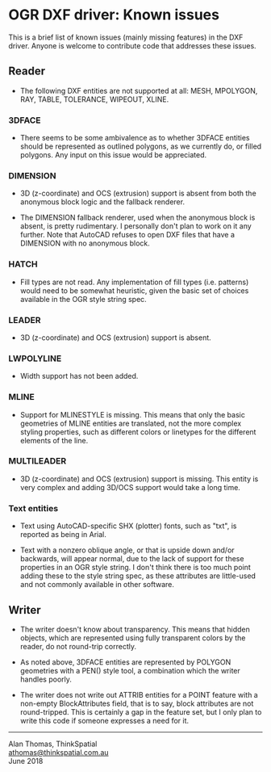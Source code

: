 OGR DXF driver: Known issues
============================

This is a brief list of known issues (mainly missing features) in the DXF
driver. Anyone is welcome to contribute code that addresses these issues.

## Reader

* The following DXF entities are not supported at all: MESH, MPOLYGON, RAY,
TABLE, TOLERANCE, WIPEOUT, XLINE.

### 3DFACE

* There seems to be some ambivalence as to whether 3DFACE entities should be
represented as outlined polygons, as we currently do, or filled polygons. Any
input on this issue would be appreciated.

### DIMENSION

* 3D (z-coordinate) and OCS (extrusion) support is absent from both the
anonymous block logic and the fallback renderer.

* The DIMENSION fallback renderer, used when the anonymous block is absent, is
pretty rudimentary. I personally don't plan to work on it any further. Note
that AutoCAD refuses to open DXF files that have a DIMENSION with no anonymous
block.

### HATCH

* Fill types are not read. Any implementation of fill types (i.e. patterns)
would need to be somewhat heuristic, given the basic set of choices available
in the OGR style string spec.

### LEADER

* 3D (z-coordinate) and OCS (extrusion) support is absent.

### LWPOLYLINE

* Width support has not been added.

### MLINE

* Support for MLINESTYLE is missing. This means that only the basic geometries
of MLINE entities are translated, not the more complex styling properties,
such as different colors or linetypes for the different elements of the line.

### MULTILEADER

* 3D (z-coordinate) and OCS (extrusion) support is missing. This entity is
very complex and adding 3D/OCS support would take a long time.

### Text entities

* Text using AutoCAD-specific SHX (plotter) fonts, such as "txt", is
reported as being in Arial.

* Text with a nonzero oblique angle, or that is upside down and/or backwards,
will appear normal, due to the lack of support for these properties in an OGR
style string. I don't think there is too much point adding these to the style
string spec, as these attributes are little-used and not commonly available in
other software.

## Writer

* The writer doesn't know about transparency. This means that hidden objects,
which are represented using fully transparent colors by the reader, do not
round-trip correctly.

* As noted above, 3DFACE entities are represented by POLYGON geometries with a
PEN() style tool, a combination which the writer handles poorly.

* The writer does not write out ATTRIB entities for a POINT feature with a
non-empty BlockAttributes field, that is to say, block attributes are not
round-tripped. This is certainly a gap in the feature set, but I only plan to
write this code if someone expresses a need for it.

---

Alan Thomas, ThinkSpatial  
athomas@thinkspatial.com.au  
June 2018
